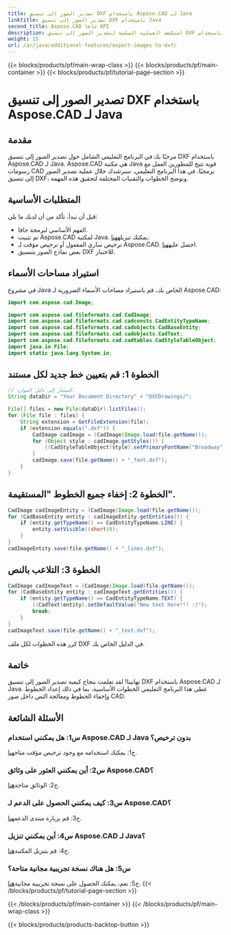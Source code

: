 ```yaml
---
title: تصدير الصور إلى تنسيق DXF باستخدام Aspose.CAD لـ Java
linktitle: تصدير الصور إلى تنسيق DXF باستخدام Java
second_title: Aspose.CAD جافا API
description: استكشف العملية السلسة لتصدير الصور إلى تنسيق DXF باستخدام Aspose.CAD لـ Java. دليل خطوة بخطوة والأسئلة الشائعة والمزيد.
weight: 15
url: /ar/java/additional-features/export-images-to-dxf/
---
```


{{< blocks/products/pf/main-wrap-class >}}
{{< blocks/products/pf/main-container >}}
{{< blocks/products/pf/tutorial-page-section >}}

# تصدير الصور إلى تنسيق DXF باستخدام Aspose.CAD لـ Java

## مقدمة

مرحبًا بك في البرنامج التعليمي الشامل حول تصدير الصور إلى تنسيق DXF باستخدام Aspose.CAD لـ Java. Aspose.CAD هي مكتبة Java قوية تتيح للمطورين العمل مع رسومات CAD برمجيًا. في هذا البرنامج التعليمي، سنرشدك خلال عملية تصدير الصور إلى تنسيق DXF، ونوضح الخطوات والتقنيات المختلفة لتحقيق هذه المهمة.

## المتطلبات الأساسية

قبل أن تبدأ، تأكد من أن لديك ما يلي:

- الفهم الأساسي لبرمجة جافا.
-  تم تثبيت Aspose.CAD لمكتبة Java. يمكنك تنزيله[هنا](https://releases.aspose.com/cad/java/).
- ترخيص ساري المفعول أو ترخيص مؤقت لـ Aspose.CAD. احصل عليه[هنا](https://purchase.aspose.com/temporary-license/).
- بعض نماذج الصور بتنسيق DXF للاختبار.

## استيراد مساحات الأسماء

في مشروع Java الخاص بك، قم باستيراد مساحات الأسماء الضرورية لـ Aspose.CAD:

```java
import com.aspose.cad.Image;

import com.aspose.cad.fileformats.cad.CadImage;
import com.aspose.cad.fileformats.cad.cadconsts.CadEntityTypeName;
import com.aspose.cad.fileformats.cad.cadobjects.CadBaseEntity;
import com.aspose.cad.fileformats.cad.cadobjects.CadText;
import com.aspose.cad.fileformats.cad.cadtables.CadStyleTableObject;
import java.io.File;
import static java.lang.System.in;
```

## الخطوة 1: قم بتعيين خط جديد لكل مستند

```java
// المسار إلى دليل الموارد.
String dataDir = "Your Document Directory" + "DXFDrawings/";

File[] files = new File(dataDir).listFiles();
for (File file : files) {
    String extension = GetFileExtension(file);
    if (extension.equals(".dxf")) {
        CadImage cadImage = (CadImage)Image.load(file.getName());
        for (Object style : cadImage.getStyles()) {
            ((CadStyleTableObject)style).setPrimaryFontName("Broadway");
        }
        cadImage.save(file.getName() + "_font.dxf");
    }
}
```

## الخطوة 2: إخفاء جميع الخطوط "المستقيمة".

```java
CadImage cadImageEntity = (CadImage)Image.load(file.getName());
for (CadBaseEntity entity : cadImageEntity.getEntities()) {
    if (entity.getTypeName() == CadEntityTypeName.LINE) {
        entity.setVisible((short)0);
    }
}
cadImageEntity.save(file.getName() + "_lines.dxf");
```

## الخطوة 3: التلاعب بالنص

```java
CadImage cadImageText = (CadImage)Image.load(file.getName());
for (CadBaseEntity entity : cadImageText.getEntities()) {
    if (entity.getTypeName() == CadEntityTypeName.TEXT) {
        ((CadText)entity).setDefaultValue("New text here!!! :)");
        break;
    }
}
cadImageText.save(file.getName() + "_text.dxf");
```

كرر هذه الخطوات لكل ملف DXF في الدليل الخاص بك.

## خاتمة

تهانينا! لقد تعلمت بنجاح كيفية تصدير الصور إلى تنسيق DXF باستخدام Aspose.CAD لـ Java. غطى هذا البرنامج التعليمي الخطوات الأساسية، بما في ذلك إعداد الخطوط وإخفاء الخطوط ومعالجة النص داخل صور CAD.

## الأسئلة الشائعة

### س1: هل يمكنني استخدام Aspose.CAD لـ Java بدون ترخيص؟

 ج1: يمكنك استخدامه مع وجود ترخيص مؤقت متاح[هنا](https://purchase.aspose.com/temporary-license/).

### س2: أين يمكنني العثور على وثائق Aspose.CAD؟

 ج2: الوثائق متاحة[هنا](https://reference.aspose.com/cad/java/).

### س3: كيف يمكنني الحصول على الدعم لـ Aspose.CAD؟

 ج3: قم بزيارة منتدى الدعم[هنا](https://forum.aspose.com/c/cad/19).

### س4: أين يمكنني تنزيل Aspose.CAD لـ Java؟

 ج4: قم بتنزيل المكتبة[هنا](https://releases.aspose.com/cad/java/).

### س5: هل هناك نسخة تجريبية مجانية متاحة؟

 ج5: نعم، يمكنك الحصول على نسخة تجريبية مجانية[هنا](https://releases.aspose.com/).
{{< /blocks/products/pf/tutorial-page-section >}}

{{< /blocks/products/pf/main-container >}}
{{< /blocks/products/pf/main-wrap-class >}}

{{< blocks/products/products-backtop-button >}}
